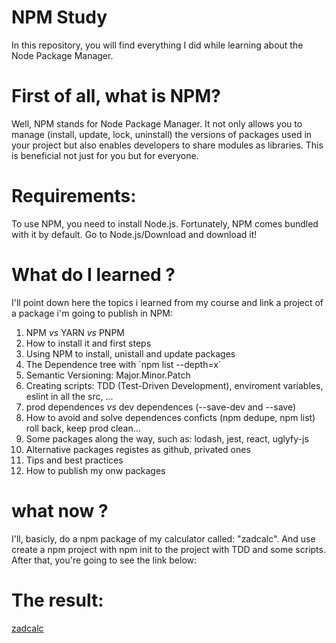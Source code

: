 # NPM Study
In this repository, you will find everything I did while learning about the Node Package Manager.

# First of all, what is NPM?
Well, NPM stands for Node Package Manager. It not only allows you to manage (install, update, lock, uninstall) the versions of packages used in your project but also enables developers to share modules as libraries. This is beneficial not just for you but for everyone.

# Requirements:
To use NPM, you need to install Node.js. Fortunately, NPM comes bundled with it by default.
Go to Node.js/Download and download it!

# What do I learned ?

I'll point down here the topics i learned from my course and link a project of a package i'm going to publish in NPM:

<ol>
    <li> NPM <i>vs</i> YARN <i>vs</i> PNPM</li>
    <li>How to install it and first steps</li>
    <li>Using NPM to install, unistall and update packages</li>
    <li>The Dependence tree with `npm list --depth=x`</li>
    <li>Semantic Versioning: Major.Minor.Patch</li>
    <li>Creating scripts: TDD (Test-Driven Development), enviroment variables, eslint in all the src, ...</li>
    <li>prod dependences <i>vs</i> dev dependences (--save-dev and --save)</li>
    <li>How to avoid and solve dependences conficts (npm dedupe, npm list) roll back, keep prod clean...</li>
    <li>Some packages along the way, such as: lodash, jest, react, uglyfy-js</li>
    <li>Alternative packages registes as github, privated ones</li>
    <li>Tips and best practices</li>
    <li>How to publish my onw packages</li>
</ol>

# what now ?

I'll, basicly, do a npm package of my calculator called: "zadcalc". And use create a npm project with npm init to the project with TDD and some scripts. After that, you're going to see the link below:

# The result:
[zadcalc](https://github.com/Zadoque/zadcalc)